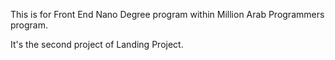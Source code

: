 This is for Front End Nano Degree program within Million Arab Programmers program.

It's the second project of Landing Project.